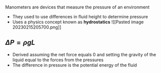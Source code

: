 Manometers are devices that measure the pressure of an environment
- They used to use differences in fluid height to determine pressure
- Uses a physics concept known as **hydrostatics**
![[Pasted image 20230215205700.png]]
## $\Delta P =\rho g L$
- Derived assuming the net force equals 0 and setting the gravity of the liquid equal to the forces from the pressures
- The difference in pressure is the potential energy of the fluid
